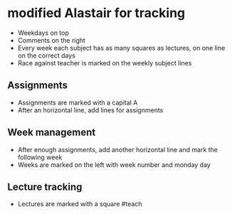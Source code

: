 # modified Alastair for tracking

- Weekdays on top
- Comments on the right
- Every week each subject has as many squares as lectures, on one line on the correct days
- Race against teacher is marked on the weekly subject lines
## Assignments
- Assignments are marked with a capital A
- After an horizontal line, add lines for assignments
## Week management
- After enough assignments, add another horizontal line and mark the following week
- Weeks are marked on the left with week number and monday day
## Lecture tracking
- Lectures are marked with a square
#teach